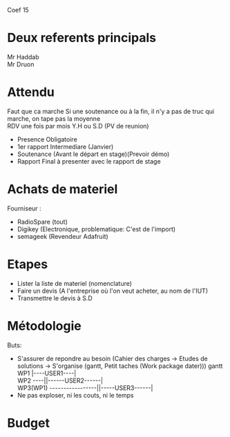 Coef 15 
# Deux referents principals 
Mr Haddab  
Mr Druon  
# Attendu 
Faut que ca marche 
Si une soutenance ou à la fin, il n'y a pas de truc qui marche, on tape pas la moyenne   
RDV une fois par mois Y.H ou S.D (PV de reunion)  
- Presence Obligatoire  
- 1er rapport Intermediare (Janvier)  
- Soutenance (Avant le départ en stage)(Prevoir démo)  
- Rapport Final à presenter avec le rapport de stage  
# Achats de materiel 
Fourniseur :  
- RadioSpare (tout)
- Digikey (Electronique, problematique: C'est de l'import)
- semageek (Revendeur Adafruit)
# Etapes 
- Lister la liste de materiel (nomenclature)
- Faire un devis (A l'entreprise où l'on veut acheter, au nom de l'IUT)
- Transmettre le devis à S.D

# Métodologie 
Buts:  
- S'assurer de repondre au besoin (Cahier des charges -> Etudes de solutions -> S'organise (gantt, Petit taches (Work package dater)))
gantt  
WP1 |----USER1----|  
WP2 ----||------USER2------|  
WP3(WP1) -----------------||-----USER3------|
- Ne pas exploser, ni les couts, ni le temps 
# Budget


